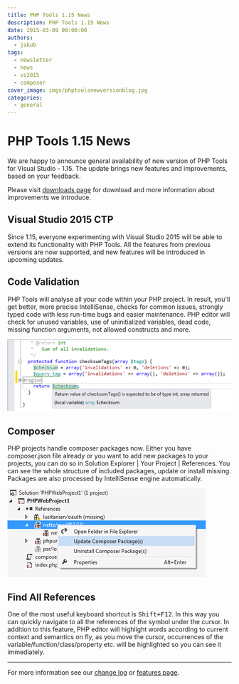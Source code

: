 ```yaml
---
title: PHP Tools 1.15 News
description: PHP Tools 1.15 News
date: 2015-03-09 00:00:00
authors:
  - jakub
tags:
  - newsletter
  - news
  - vs2015
  - composer
cover_image: imgs/phptoolsnewversionblog.jpg
categories:
  - general
---
```


# PHP Tools 1.15 News

We are happy to announce general availability of new version of PHP Tools for Visual Studio - 1.15. The update brings new features and improvements, based on your feedback.

<!-- more -->

Please visit [downloads page](http://www.devsense.com/products/php-tools/download) for download and more information about improvements we introduce. 

## Visual Studio 2015 CTP
Since 1.15, everyone experimenting with Visual Studio 2015 will be able to extend its functionality with PHP Tools. All the features from previous versions are now supported, and new features will be introduced in upcoming updates.

## Code Validation
PHP Tools will analyse all your code within your PHP project. In result, you'll get better, more precise IntelliSense, checks for common issues, strongly typed code with less run-time bugs and easier maintenance. PHP editor will check for unused variables, use of uninitialized variables, dead code, missing function arguments, not allowed constructs and more.

![codevalidation](imgs\codevalidation.png)

## Composer
PHP projects handle composer packages now. Either you have composer.json file already or you want to add new packages to your projects, you can do so in Solution Explorer | Your Project | References. You can see the whole structure of included packages, update or install missing. Packages are also processed by IntelliSense engine automatically.

![composer](imgs\composer.png)

## Find All References
One of the most useful keyboard shortcut is <kbd>Shift+F12</kbd>. In this way you can quickly navigate to all the references of the symbol under the cursor. In addition to this feature, PHP editor will highlight words according to current context and semantics on fly, as you move the cursor, occurrences of the variable/function/class/property etc. will be highlighted so you can see it immediately.

---

For more information see our [change log](http://www.devsense.com/products/php-tools/download) or [features page](http://www.devsense.com/products/php-tools/features).